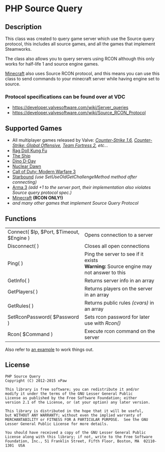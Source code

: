 # PHP Source Query

## Description
This class was created to query game server which use the Source query protocol, this includes all source games, and all the games that implement Steamworks.

The class also allows you to query servers using RCON although this only works for half-life 1 and source engine games.

[Minecraft](http://www.minecraft.net) also uses Source RCON protocol, and this means you can use this class to send commands to your minecraft server while having engine set to source.

### Protocol specifications can be found over at VDC
* https://developer.valvesoftware.com/wiki/Server_queries
* https://developer.valvesoftware.com/wiki/Source_RCON_Protocol

## Supported Games
* All multiplayer games released by Valve: *[Counter-Strike 1.6](http://store.steampowered.com/app/10/), [Counter-Strike: Global Offensive](http://store.steampowered.com/app/730/), [Team Fortress 2](http://store.steampowered.com/app/440/), etc...*
* [Rag Doll Kung Fu](http://store.steampowered.com/app/1002/)
* [The Ship](http://store.steampowered.com/app/2400/)
* [Dino D-Day](http://store.steampowered.com/app/70000/)
* [Nuclear Dawn](http://store.steampowered.com/app/17710/)
* [Call of Duty: Modern Warfare 3](http://store.steampowered.com/app/115300/)
* [Starbound](http://store.steampowered.com/app/211820/) *(use SetUseOldGetChallengeMethod method after connecting)*
* [Arma 3](http://store.steampowered.com/app/107410/) *(add +1 to the server port, their implementation also violates Source query protocol spec.)*
* [Minecraft](http://www.minecraft.net/) **(RCON ONLY!)**
* *and many other games that implement Source Query Protocol*

## Functions
<table>
	<tr>
		<td>Connect( $Ip, $Port, $Timeout, $Engine )</td>
		<td>Opens connection to a server</td>
	</tr>
	<tr>
		<td>Disconnect( )</td>
		<td>Closes all open connections</td>
	</tr>
	<tr>
		<td>Ping( )</td>
		<td>Ping the server to see if it exists<br><b>Warning:</b> Source engine may not answer to this</td>
	</tr>
	<tr>
		<td>GetInfo( )</td>
		<td>Returns server info in an array</td>
	</tr>
	<tr>
		<td>GetPlayers( )</td>
		<td>Returns players on the server in an array</td>
	</tr>
	<tr>
		<td>GetRules( )</td>
		<td>Returns public rules <i>(cvars)</i> in an array</td>
	</tr>
	<tr>
		<td>SetRconPassword( $Password )</td>
		<td>Sets rcon password for later use with <i>Rcon()</i></td>
	</tr>
	<tr>
		<td>Rcon( $Command )</td>
		<td>Execute rcon command on the server</td>
	</tr>
</table>

Also refer to [an example](Example.php) to work things out.

## License
    PHP Source Query
    Copyright (C) 2012-2015 xPaw

    This library is free software; you can redistribute it and/or
    modify it under the terms of the GNU Lesser General Public
    License as published by the Free Software Foundation; either
    version 2.1 of the License, or (at your option) any later version.

    This library is distributed in the hope that it will be useful,
    but WITHOUT ANY WARRANTY; without even the implied warranty of
    MERCHANTABILITY or FITNESS FOR A PARTICULAR PURPOSE.  See the GNU
    Lesser General Public License for more details.

    You should have received a copy of the GNU Lesser General Public
    License along with this library; if not, write to the Free Software
    Foundation, Inc., 51 Franklin Street, Fifth Floor, Boston, MA  02110-1301  USA
